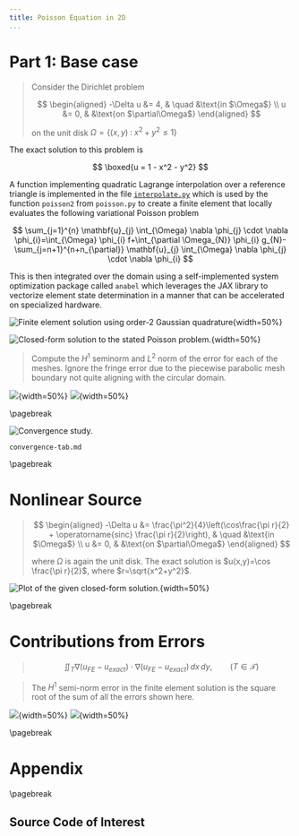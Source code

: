 ```yaml
---
title: Poisson Equation in 2D
...
```


# Part 1: Base case

>Consider the Dirichlet problem
>
>$$
>  \begin{aligned}
>    -\Delta u &= 4, & \quad &\text{in $\Omega$} \\
>            u &= 0, & &\text{on $\partial\Omega$}
>  \end{aligned}
>$$
>
>on the unit disk $\Omega=\{(x,y)\;:\; x^2+y^2\le 1\}$
 
The exact solution to this problem is 

$$
\boxed{u = 1 - x^2 - y^2}
$$

A function implementing quadratic Lagrange interpolation over a reference triangle is implemented in the file [`interpolate.py`](src/interpolate.py) which is used by the function `poisson2` from `poisson.py` to create a finite element that locally evaluates the following variational Poisson problem


$$
\sum_{j=1}^{n} \mathbf{u}_{j} \int_{\Omega} \nabla \phi_{j} \cdot \nabla \phi_{i}=\int_{\Omega} \phi_{i} f+\int_{\partial \Omega_{N}} \phi_{i} g_{N}-\sum_{j=n+1}^{n+n_{\partial}} \mathbf{u}_{j} \int_{\Omega} \nabla \phi_{j} \cdot \nabla \phi_{i}
$$

This is then integrated over the domain using a self-implemented system optimization package called `anabel` which leverages the JAX library to vectorize element state determination in a manner that can be accelerated on specialized hardware.

<!--
Element stiffness matrix:

$$
\begin{aligned}
a_{i j}^{(k)}=& \int_{\Delta *}\left(b_{2} \frac{\partial \psi_{*, i}}{\partial \xi}+b_{3} \frac{\partial \psi_{*, i}}{\partial \eta}\right)\left(b_{2} \frac{\partial \psi_{*, j}}{\partial \xi}+b_{3} \frac{\partial \psi_{*, j}}{\partial \eta}\right) \frac{1}{\left|J_{k}\right|} \mathrm{d} \xi \mathrm{d} \eta \\
&+\int_{\triangle *}\left(c_{2} \frac{\partial \psi_{*, i}}{\partial \xi}+c_{3} \frac{\partial \psi_{*, i}}{\partial \eta}\right)\left(c_{2} \frac{\partial \psi_{*, j}}{\partial \xi}+c_{3} \frac{\partial \psi_{*, j}}{\partial \eta}\right) \frac{1}{\left|J_{k}\right|} \mathrm{d} \xi \mathrm{d} \eta
\end{aligned}
$$

$$
\begin{aligned}
a_{i j}^{(k)} &=\int_{\Delta_{k}} \frac{\partial \psi_{k, i}}{\partial x} \frac{\partial \psi_{k, j}}{\partial x}+\frac{\partial \psi_{k, i}}{\partial y} \frac{\partial \psi_{k, j}}{\partial y} \mathrm{~d} x \mathrm{~d} y \quad i, j=1, \ldots, n_{k} \\
&=\int_{\Delta *}\left\{\frac{\partial \psi_{*, i}}{\partial x} \frac{\partial \psi_{*, j}}{\partial x}+\frac{\partial \psi_{*, i}}{\partial y} \frac{\partial \psi_{*, j}}{\partial y}\right\}\left|J_{k}\right| \mathrm{d} \xi \mathrm{d} \eta
\end{aligned}
$$
-->

![Finite element solution using order-2 Gaussian quadrature](img/mesh5-gauss02.png){width=50%}



![Closed-form solution to the stated Poisson problem.](img/analytic-a.png){width=50%}


>Compute the $H^1$ seminorm and $L^2$ norm of the error for each of the
>meshes. Ignore the fringe error due to the piecewise parabolic mesh
>boundary not quite aligning with the circular domain.

![](img/mesh5-gauss02-H1.png){width=50%}
![](img/mesh5-gauss02-L2.png){width=50%}

\pagebreak


![Convergence study.](img/conv-3.png)


```{.include}
convergence-tab.md
```


<!--
Find $u$ such that

$$
\begin{array}{c}
-\nabla^{2} u=f \quad \text { in } \Omega \\
u=g_{D} \text { on } \partial \Omega_{D} \quad \text { and } \quad \frac{\partial u}{\partial n}=g_{N} \text { on } \partial \Omega_{N},
\end{array}
$$
where $\partial \Omega_{D} \cup \partial \Omega_{N}=\partial \Omega$ and $\partial \Omega_{D}$ and $\partial \Omega_{N}$ are distinct.
-->

<!-- Weak form
Find $u \in \mathcal{H}_{E}^{1}$ such that

$$
\int_{\Omega} \nabla u \cdot \nabla v=\int_{\Omega} v f+\int_{\partial \Omega_{N}} v g_{N} \quad \text { for all } v \in \mathcal{H}_{E_{0}}^{1}
$$
-->


\pagebreak

# Nonlinear Source

>
>$$
>  \begin{aligned}
>    -\Delta u &= \frac{\pi^2}{4}\left(\cos\frac{\pi r}{2} +
>    \operatorname{sinc} \frac{\pi r}{2}\right), & \quad &\text{in $\Omega$} \\
>            u &= 0, & &\text{on $\partial\Omega$}
>  \end{aligned}
>$$
>
>where $\Omega$ is again the unit disk.  The exact solution is
>$u(x,y)=\cos \frac{\pi r}{2}$, where $r=\sqrt{x^2+y^2}$.

![Plot of the given closed-form solution.](img/analytic-b.png){width=50%}


\pagebreak

# Contributions from Errors 

>
>$$
  \iint_T \nabla(u_{FE} - u_{exact}) \cdot
  \nabla(u_{FE} - u_{exact})\,dx \, dy, \qquad
  (T\in\mathcal{T})
>$$
>

>The $H^1$ semi-norm error in the finite element solution is the square
>root of the sum of all the errors shown here. 

![](img/mesh5-gauss02-b-H1.png){width=50%}
![](img/mesh5-gauss02-H1.png){width=50%}

\pagebreak

# Appendix

\pagebreak

## Source Code of Interest

```{include=src/poisson.py .python}
```

